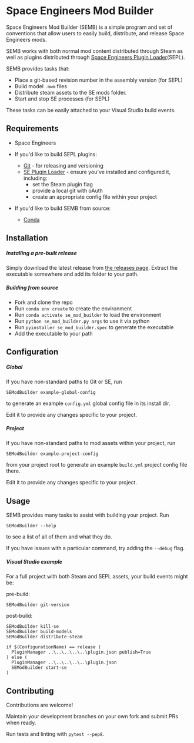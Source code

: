 # Space Engineers Mod Builder

Space Engineers Mod Builder (SEMB) is a simple program and set of conventions
that allow users to easily build, distribute, and release Space Engineers mods.

SEMB works with both normal mod content distributed through Steam as well as
plugins distributed through 
[Space Engineers Plugin Loader](https://github.com/Rynchodon/SEPL)(SEPL).

SEMB provides tasks that:
* Place a git-based revision number in the assembly version (for SEPL)
* Build model `.mwm` files
* Distribute steam assets to the SE mods folder.
* Start and stop SE processes (for SEPL)

These tasks can be easily attached to your Visual Studio build events.


## Requirements
* Space Engineers
* If you'd like to build SEPL plugins:
    * [Git](https://git-scm.com/downloads) - for releasing and versioning
    * [SE Plugin Loader](https://github.com/Rynchodon/SEPL) -
    ensure you've installed and configured it, including:
       * set the Steam plugin flag 
       * provide a local git with oAuth
       * create an appropriate config file within your project

* If you'd like to build SEMB from source:
  * [Conda](https://conda.io/docs/)


## Installation

##### Installing a pre-built release
Simply download the latest release from 
[the releases page](https://github.com/zrisher/se_mod_builder/releases).
Extract the executable somewhere and add its folder to your path.

##### Building from source
* Fork and clone the repo
* Run `conda env create` to create the environment
* Run `conda activate se_mod_builder` to load the environment
* Run `python se_mod_builder.py args` to use it via python
* Run `pyinstaller se_mod_builder.spec` to generate the executable
* Add the executable to your path


## Configuration

##### Global
If you have non-standard paths to Git or SE, run

```
SEModBuilder example-global-config
```

to generate an example `config.yml` global config file in its install dir. 

Edit it to provide any changes specific to your project.

##### Project
If you have non-standard paths to mod assets within your project, run 

```
SEModBuilder example-project-config
```

from your project root 
to generate an example `build.yml` project config file there. 

Edit it to provide any changes specific to your project.


## Usage
SEMB provides many tasks to assist with building your project. Run

```
SEModBuilder --help
```

to see a list of all of them and what they do.

If you have issues with a particular command, try adding the `--debug` flag.

##### Visual Studio example 

For a full project with both Steam and SEPL assets, your build events might be:


pre-build:

```
SEModBuilder git-version
```

post-build:

```
SEModBuilder kill-se
SEModBuilder build-models
SEModBuilder distribute-steam

if $(ConfigurationName) == release ( 
  PluginManager ..\..\..\..\..\plugin.json publish=True
) else (
  PluginManager ..\..\..\..\..\plugin.json 
  SEModBuilder start-se
)
```

## Contributing
Contributions are welcome! 

Maintain your development branches on your own fork and submit PRs when ready.

Run tests and linting with `pytest --pep8`.

